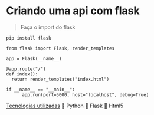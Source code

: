 # Criando uma api com flask

> Faça o import do flask

````
pip install flask
````
````
from flask import Flask, render_templates

app = Flask(__name__)

@app.route("/")
def index():
  return render_templates("index.html")
  
if __name__ == "__main__":
      app.run(port=5000, host="localhost", debug=True)
````
[Tecnologias utilizadas](#tecnologias-utilizadas%color=green)
🔨 Python
🔨 Flask
🔨 Html5
